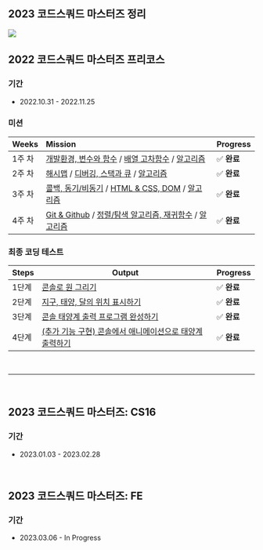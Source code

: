 ## 2023 코드스쿼드 마스터즈 정리

<img src="https://user-images.githubusercontent.com/92138751/204077172-b71ea6c7-6faf-4d88-89c3-98d54b4ac672.png">

<br>

## 2022 코드스쿼드 마스터즈 프리코스

### 기간

- 2022.10.31 - 2022.11.25

### 미션

| Weeks  | Mission                                                      | Progress   |
| :----- | :----------------------------------------------------------- | :--------- |
| 1주 차 | [개발환경, 변수와 함수]() / [배열 고차함수]() / [알고리즘]() | ✅ **완료** |
| 2주 차 | [해시맵]() / [디버깅, 스택과 큐]() / [알고리즘]()            | ✅ **완료** |
| 3주 차 | [콜백, 동기/비동기]() / [HTML & CSS, DOM]() / [알고리즘]()   | ✅ **완료** |
| 4주 차 | [Git & Github]() / [정렬/탐색 알고리즘, 재귀함수]() / [알고리즘]() | ✅ **완료** |

### 최종 코딩 테스트

| Steps | Output                                                       | Progress   |
| ----- | ------------------------------------------------------------ | ---------- |
| 1단계 | [콘솔로 원 그리기]()                                         | ✅ **완료** |
| 2단계 | [지구, 태양, 달의 위치 표시하기]()                           | ✅ **완료** |
| 3단계 | [콘솔 태양계 출력 프로그램 완성하기]()                       | ✅ **완료** |
| 4단계 | [(추가 기능 구현) 콘솔에서 애니메이션으로 태양계 출력하기]() | ✅ **완료** |

<br>

---

<br>

## 2023 코드스쿼드 마스터즈: CS16

### 기간

- 2023.01.03 - 2023.02.28

<br>

## 2023 코드스쿼드 마스터즈: FE

### 기간

- 2023.03.06 - In Progress
